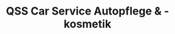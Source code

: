 ---
title: "QSS Car Service Autopflege & -kosmetik"
url: /hohenwestedt/qss-car-service-autopflege-und-kosmetik/
shop: Autowerkstatt
---